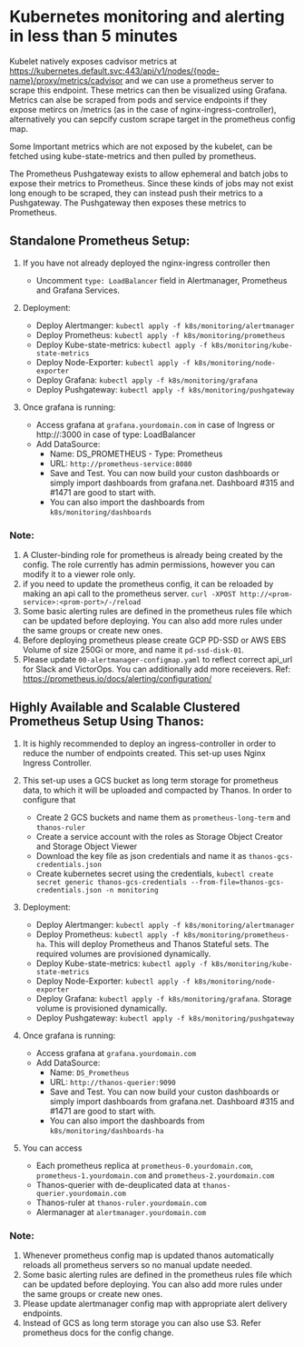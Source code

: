 # Kubernetes monitoring and alerting in less than 5 minutes

Kubelet natively exposes cadvisor metrics at https://kubernetes.default.svc:443/api/v1/nodes/{node-name}/proxy/metrics/cadvisor and we can use a prometheus server to scrape this endpoint. These metrics can then be visualized using Grafana. Metrics can alse be scraped from pods and service endpoints if they expose metircs on /metrics (as in the case of nginx-ingress-controller), alternatively you can sepcify custom scrape target in the prometheus config map. 

Some Important metrics which are not exposed by the kubelet, can be fetched using kube-state-metrics and then pulled by prometheus.

The Prometheus Pushgateway exists to allow ephemeral and batch jobs to expose their metrics to Prometheus. Since these kinds of jobs may not exist long enough to be scraped, they can instead push their metrics to a Pushgateway. The Pushgateway then exposes these metrics to Prometheus. 

## Standalone Prometheus Setup:

1. If you have not already deployed the nginx-ingress controller then
    - Uncomment `type: LoadBalancer` field in Alertmanager, Prometheus and Grafana Services.
2. Deployment: 
    - Deploy Alertmanger: `kubectl apply -f k8s/monitoring/alertmanager`
    - Deploy Prometheus: `kubectl apply -f k8s/monitoring/prometheus`
    - Deploy Kube-state-metrics: `kubectl apply -f k8s/monitoring/kube-state-metrics`
    - Deploy Node-Exporter: `kubectl apply -f k8s/monitoring/node-exporter`
    - Deploy Grafana: `kubectl apply -f k8s/monitoring/grafana`
    - Deploy Pushgateway: `kubectl apply -f k8s/monitoring/pushgateway`

3. Once grafana is running:
    - Access grafana at `grafana.yourdomain.com` in case of Ingress or http://<LB-IP>:3000 in case of type: LoadBalancer
    - Add DataSource: 
      - Name: DS_PROMETHEUS - Type: Prometheus 
      - URL: `http://prometheus-service:8080` 
      - Save and Test. You can now build your custon dashboards or simply import dashboards from grafana.net. Dashboard #315 and #1471 are good to start with.
      - You can also import the dashboards from `k8s/monitoring/dashboards`

### Note:

1. A Cluster-binding role for prometheus is already being created by the config. The role currently has admin permissions, however you can modify it to a viewer role only.
2. if you need to update the prometheus config, it can be reloaded by making an api call to the prometheus server. `curl -XPOST http://<prom-service>:<prom-port>/-/reload`
3. Some basic alerting rules are defined in the prometheus rules file which can be updated before deploying. You can also add more rules under the same groups or create new ones. 
4. Before deploying prometheus please create GCP PD-SSD or AWS EBS Volume of size 250Gi or more, and name it `pd-ssd-disk-01`.
5. Please update `00-alertmanager-configmap.yaml` to reflect correct api_url for Slack and VictorOps. You can additionally add more receievers. Ref:  https://prometheus.io/docs/alerting/configuration/ 

## Highly Available and Scalable Clustered Prometheus Setup Using Thanos:

1. It is highly recommended to deploy an ingress-controller in order to reduce the number of endpoints created. This set-up uses Nginx Ingress Controller.

2. This set-up uses a GCS bucket as long term storage for prometheus data, to which it will be uploaded and compacted by Thanos. In order to configure that
    - Create 2 GCS buckets and name them as `prometheus-long-term` and `thanos-ruler`
    - Create a service account with the roles as Storage Object Creator and Storage Object Viewer
    - Download the key file as json credentials and name it as `thanos-gcs-credentials.json`
    - Create kubernetes secret using the credentials, `kubectl create secret generic thanos-gcs-credentials --from-file=thanos-gcs-credentials.json -n monitoring`

3. Deployment: 
    - Deploy Alertmanger: `kubectl apply -f k8s/monitoring/alertmanager`
    - Deploy Prometheus: `kubectl apply -f k8s/monitoring/prometheus-ha`. This will deploy Prometheus and Thanos Stateful sets. The required volumes are provisioned dynamically. 
    - Deploy Kube-state-metrics: `kubectl apply -f k8s/monitoring/kube-state-metrics`
    - Deploy Node-Exporter: `kubectl apply -f k8s/monitoring/node-exporter`
    - Deploy Grafana: `kubectl apply -f k8s/monitoring/grafana`. Storage volume is provisioned dynamically.
    - Deploy Pushgateway: `kubectl apply -f k8s/monitoring/pushgateway`

4. Once grafana is running:
    - Access grafana at `grafana.yourdomain.com`
    - Add DataSource: 
      - Name: `DS_Prometheus` 
      - URL: `http://thanos-querier:9090` 
      - Save and Test. You can now build your custon dashboards or simply import dashboards from grafana.net. Dashboard #315 and #1471 are good to start with.
      - You can also import the dashboards from `k8s/monitoring/dashboards-ha`

5. You can access 
    - Each prometheus replica at `prometheus-0.yourdomain.com`, `prometheus-1.yourdomain.com` and `prometheus-2.yourdomain.com`
    - Thanos-querier with de-deuplicated data at `thanos-querier.yourdomain.com`
    - Thanos-ruler at `thanos-ruler.yourdomain.com`
    - Alermanager at `alertmanager.yourdomain.com`

### Note:

1. Whenever prometheus config map is updated thanos automatically reloads all prometheus servers so no manual update needed. 
2. Some basic alerting rules are defined in the prometheus rules file which can be updated before deploying. You can also add more rules under the same groups or create new ones.
3. Please update alertmanager config map with appropriate alert delivery endpoints. 
4. Instead of GCS as long term storage you can also use S3. Refer prometheus docs for the config change. 

